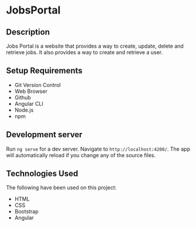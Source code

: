 # JobsPortal

## Description

Jobs Portal is a website that provides a way to create, update, delete and retrieve jobs. It also provides a way to create and retrieve a user.

## Setup Requirements

- Git Version Control
- Web Browser
- Github
- Angular CLI 
- Node.js
- npm

## Development server

Run `ng serve` for a dev server. Navigate to `http://localhost:4200/`. The app will automatically reload if you change any of the source files.

## Technologies Used

The following have been used on this project:

- HTML
- CSS
- Bootstrap
- Angular
